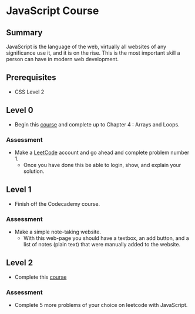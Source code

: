 # JavaScript Course

## Summary 
JavaScript is the language of the web, virtually all websites of any significance use it, and it is on the rise. 
This is the most important skill a person can have in modern web development.

## Prerequisites
* CSS Level 2

## Level 0
* Begin this [course](https://www.codecademy.com/learn/learn-javascript) and complete up to Chapter 4 : Arrays and Loops.
### Assessment 
* Make a [LeetCode](https://leetcode.com) account and go ahead and complete problem number 1. 
  * Once you have done this be able to login, show, and explain your solution.

## Level 1
* Finish off the Codecademy course.

### Assessment
* Make a simple note-taking website. 
  * With this web-page you should have a textbox, an add button, and a list of notes (plain text) that were manually added to the website. 

## Level 2
* Complete this [course](https://www.codecademy.com/learn/asynchronous-javascript)

### Assessment
* Complete 5 more problems of your choice on leetcode with JavaScript.

